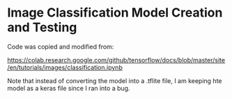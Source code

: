 # Image Classification Model Creation and Testing

Code was copied and modified from:

https://colab.research.google.com/github/tensorflow/docs/blob/master/site/en/tutorials/images/classification.ipynb

Note that instead of converting the model into a .tflite file, I am keeping hte model as a keras file since I ran into a bug.

